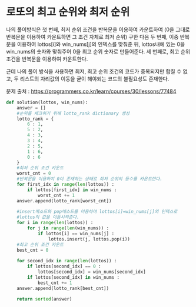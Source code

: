# 로또의 최고 순위와 최저 순위

나의 풀이방식은 
첫 번째, 최저 순위 조건을 반복문을 이용하여 카운트하여 
(0을 그대로 반복문을 이용하여 카운트하면 그 조건 자체로 최저 순위) 구한 다음 
두 번째, 이중 반복문을 이용하여 lottos[i]와 win_nums[j]의 인덱스를 맞춰준 뒤, lottos내에 있는 0을 win_nums의 숫자와 맞춰주어 0을 최고 순위 숫자로 만들어준다.
세 번째로, 최고 순위 조건을 반복문을 이용하여 카운트한다.

근데 나의 풀이 방식을 사용하면 최저, 최고 순위 조건의 코드가 중복되지만 합칠 수 없고, 두 리스트의 자리값의 이동을 굳이 해야되는 코드의 불필요성도 존재한다.

문제 출처 : https://programmers.co.kr/learn/courses/30/lessons/77484

```python
def solution(lottos, win_nums):
    answer = []
    #순위를 체크하기 위해 lotto_rank dictionary 생성
    lotto_rank = {
        6 : 1, 
        5 : 2,
        4 : 3, 
        3 : 4,
        2 : 5,
        1 : 6,
        0 : 6
    }
    #최저 순위 조건 카운트
    worst_cnt = 0
    #반복문을 이용하여 0이 존재하는 상태로 최저 순위의 등수를 카운트한다.
    for first_idx in range(len(lottos)) :
        if lottos[first_idx] in win_nums :
            worst_cnt += 1
    answer.append(lotto_rank[worst_cnt])
    
    #insert메소드와 pop메소드를 이용하여 lottos[i]=win_nums[j]의 인덱스로 
    #lottos의 값을 이동시켜준다. 
    for i in range(len(lottos)) :
        for j in range(len(win_nums)) :
            if lottos[i] == win_nums[j] :
                lottos.insert(j, lottos.pop(i))
    #최고 순위 조건 카운트        
    best_cnt = 0
    
    for second_idx in range(len(lottos)) :
        if lottos[second_idx] == 0 :
            lottos[second_idx] = win_nums[second_idx]
        if lottos[second_idx] in win_nums :
            best_cnt += 1
    answer.append(lotto_rank[best_cnt])
    
    return sorted(answer)
```
